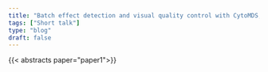 ```yaml
---
title: "Batch effect detection and visual quality control with CytoMDS, a Bioconductor package for low dimensional representation of distances between cytometry samples"
tags: ["Short talk"]
type: "blog"
draft: false
---
```


{{< abstracts paper="paper1">}}


